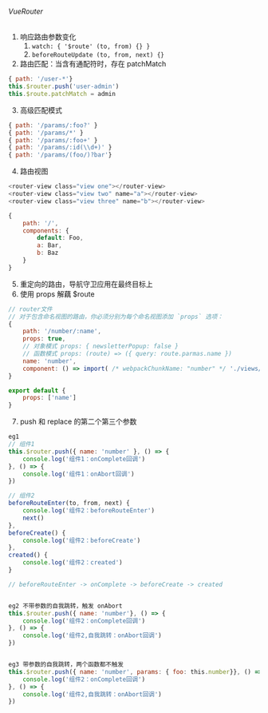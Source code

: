 ###### VueRouter
1. 响应路由参数变化
	1. `watch: { '$route' (to, from) {} }`
	2. `beforeRouteUpdate (to, from, next) {}`
2. 路由匹配：当含有通配符时，存在 patchMatch
```js
{ path: '/user-*'}
this.$router.push('user-admin')
this.$route.patchMatch = admin
```
3. 高级匹配模式
```js
{ path: '/params/:foo?' }
{ path: '/params/*' }
{ path: '/params/:foo+' }
{ path: '/params/:id(\\d+)' }
{ path: '/params/(foo/)?bar'}
```
4. 路由视图
```js
<router-view class="view one"></router-view>
<router-view class="view two" name="a"></router-view>
<router-view class="view three" name="b"></router-view>

{
	path: '/',
	components: {
		default: Foo,
		a: Bar,
		b: Baz
	}
}
```
5. 重定向的路由，导航守卫应用在最终目标上
6. 使用 props 解藕 $route
```js
// router文件
// 对于包含命名视图的路由，你必须分别为每个命名视图添加 `props` 选项：
{
	path: '/number/:name',
	props: true, 
	// 对象模式 props: { newsletterPopup: false }
	// 函数模式 props: (route) => ({ query: route.parmas.name }) 
	name: 'number',
	component: () => import( /* webpackChunkName: "number" */ './views/Number.vue')
}

export default {
	props: ['name']
}
```
7. push 和 replace 的第二个第三个参数
```js
eg1
// 组件1
this.$router.push({ name: 'number' }, () => {
	console.log('组件1：onComplete回调')
}, () => {
	console.log('组件1：onAbort回调')
})

// 组件2
beforeRouteEnter(to, from, next) {
	console.log('组件2：beforeRouteEnter')
	next()
},
beforeCreate() {
	console.log('组件2：beforeCreate')
},
created() {
	console.log('组件2：created')
}

// beforeRouteEnter -> onComplete -> beforeCreate -> created


eg2 不带参数的自我跳转，触发 onAbort
this.$router.push({ name: 'number'}, () => {
	console.log('组件2：onComplete回调')
}, () => {
	console.log('组件2,自我跳转：onAbort回调')
})


eg3 带参数的自我跳转，两个函数都不触发
this.$router.push({ name: 'number', params: { foo: this.number}}, () => {
	console.log('组件2：onComplete回调')
}, () => {
	console.log('组件2,自我跳转：onAbort回调')
})
```